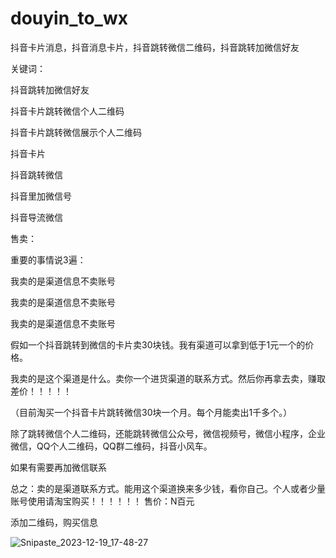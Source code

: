 # douyin_to_wx

抖音卡片消息，抖音消息卡片，抖音跳转微信二维码，抖音跳转加微信好友

关键词：

抖音跳转加微信好友

抖音卡片跳转微信个人二维码

抖音卡片跳转微信展示个人二维码

抖音卡片

抖音跳转微信

抖音里加微信号

抖音导流微信


售卖：

重要的事情说3遍：

我卖的是渠道信息不卖账号

我卖的是渠道信息不卖账号

我卖的是渠道信息不卖账号




假如一个抖音跳转到微信的卡片卖30块钱。我有渠道可以拿到低于1元一个的价格。

我卖的是这个渠道是什么。卖你一个进货渠道的联系方式。然后你再拿去卖，赚取差价！！！！！

（目前淘买一个抖音卡片跳转微信30块一个月。每个月能卖出1千多个。）

除了跳转微信个人二维码，还能跳转微信公众号，微信视频号，微信小程序，企业微信，QQ个人二维码，QQ群二维码，抖音小风车。

如果有需要再加微信联系

总之：卖的是渠道联系方式。能用这个渠道换来多少钱，看你自己。个人或者少量账号使用请淘宝购买！！！！！！
售价：N百元


添加二维码，购买信息

![Snipaste_2023-12-19_17-48-27](https://github.com/wboyc/douyin_to_wx/assets/10396940/30ce0f48-d402-4243-834a-281d7fe1f007)
